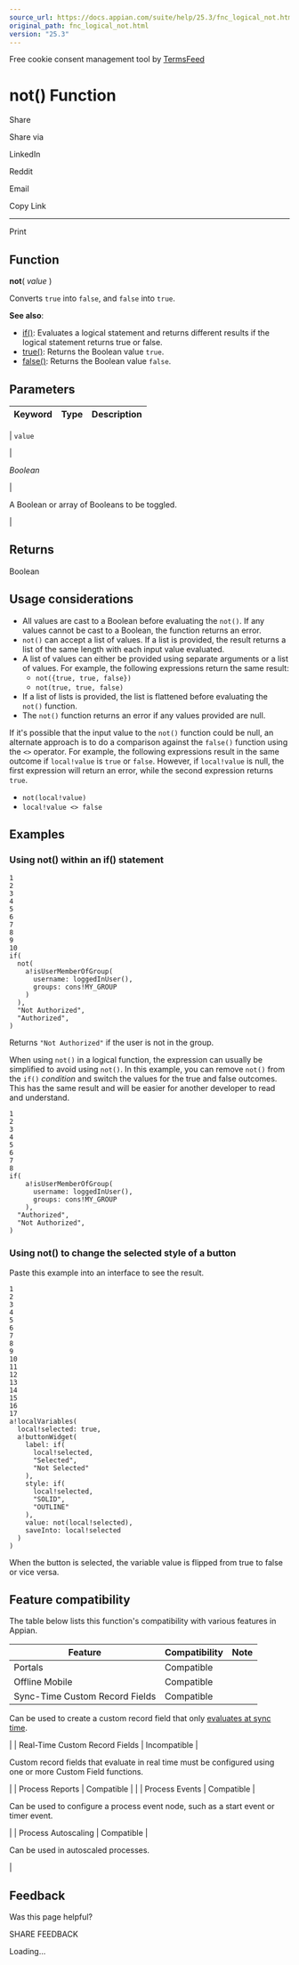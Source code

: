 ```yaml
---
source_url: https://docs.appian.com/suite/help/25.3/fnc_logical_not.html
original_path: fnc_logical_not.html
version: "25.3"
---
```


Free cookie consent management tool by [TermsFeed](https://www.termsfeed.com/)

# not() Function

Share

Share via

LinkedIn

Reddit

Email

Copy Link

* * *

Print

## Function

**not**( _value_ )

Converts `true` into `false`, and `false` into `true`.

**See also**:

-   [if()](fnc_logical_if.html): Evaluates a logical statement and returns different results if the logical statement returns true or false.
-   [true()](fnc_logical_true.html): Returns the Boolean value `true`.
-   [false()](fnc_logical_false.html): Returns the Boolean value `false`.

## Parameters

| Keyword | Type | Description |
| --- | --- | --- |
|
`value`

 |

_Boolean_

 |

A Boolean or array of Booleans to be toggled.

 |

## Returns

Boolean

## Usage considerations

-   All values are cast to a Boolean before evaluating the `not()`. If any values cannot be cast to a Boolean, the function returns an error.
-   `not()` can accept a list of values. If a list is provided, the result returns a list of the same length with each input value evaluated.
-   A list of values can either be provided using separate arguments or a list of values. For example, the following expressions return the same result:
    -   `not({true, true, false})`
    -   `not(true, true, false)`
-   If a list of lists is provided, the list is flattened before evaluating the `not()` function.
-   The `not()` function returns an error if any values provided are null.

If it's possible that the input value to the `not()` function could be null, an alternate approach is to do a comparison against the `false()` function using the `<>` operator. For example, the following expressions result in the same outcome if `local!value` is `true` or `false`. However, if `local!value` is null, the first expression will return an error, while the second expression returns `true`.

-   `not(local!value)`
-   `local!value <> false`

## Examples

### Using not() within an if() statement

```
1
2
3
4
5
6
7
8
9
10
if(
  not(
    a!isUserMemberOfGroup(
      username: loggedInUser(),
      groups: cons!MY_GROUP
    )
  ),
  "Not Authorized",
  "Authorized",
)
```

Returns `"Not Authorized"` if the user is not in the group.

When using `not()` in a logical function, the expression can usually be simplified to avoid using `not()`. In this example, you can remove `not()` from the `if()` _condition_ and switch the values for the true and false outcomes. This has the same result and will be easier for another developer to read and understand.

```
1
2
3
4
5
6
7
8
if(
    a!isUserMemberOfGroup(
      username: loggedInUser(),
      groups: cons!MY_GROUP
    ),
  "Authorized",
  "Not Authorized",
)
```

### Using not() to change the selected style of a button

Paste this example into an interface to see the result.

```
1
2
3
4
5
6
7
8
9
10
11
12
13
14
15
16
17
a!localVariables(
  local!selected: true,
  a!buttonWidget(
    label: if(
      local!selected,
      "Selected",
      "Not Selected"
    ),
    style: if(
      local!selected,
      "SOLID",
      "OUTLINE"
    ),
    value: not(local!selected),
    saveInto: local!selected
  )
)
```

When the button is selected, the variable value is flipped from true to false or vice versa.

## Feature compatibility

The table below lists this function's compatibility with various features in Appian.

| Feature | Compatibility | Note |
| --- | --- | --- |
| Portals | Compatible |  |
| Offline Mobile | Compatible |  |
| Sync-Time Custom Record Fields | Compatible |
Can be used to create a custom record field that only [evaluates at sync time](custom-record-fields.html#prodlink-sync-time-evaluations).

 |
| Real-Time Custom Record Fields | Incompatible |

Custom record fields that evaluate in real time must be configured using one or more Custom Field functions.

 |
| Process Reports | Compatible |  |
| Process Events | Compatible |

Can be used to configure a process event node, such as a start event or timer event.

 |
| Process Autoscaling | Compatible |

Can be used in autoscaled processes.

 |

## Feedback

Was this page helpful?

SHARE FEEDBACK

Loading...